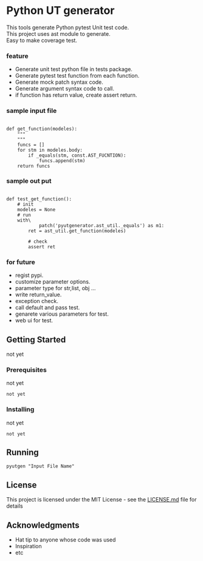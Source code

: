 #  Python UT generator
This tools generate Python pytest Unit test code.  
This project uses ast module to generate.  
Easy to make coverage test.

### feature

* Generate unit test python file in tests package.
* Generate pytest test function from each function.
* Generate mock patch syntax code.
* Generate argument syntax code to call.
* if function has return value, create assert return.



### sample input file

```

def get_function(modeles):
    """
    """
    funcs = []
    for stm in modeles.body:
        if _equals(stm, const.AST_FUCNTION):
            funcs.append(stm)
    return funcs
```

### sample out put

```

def test_get_function():
    # init
    modeles = None
    # run
    with\
            patch('pyutgenerator.ast_util._equals') as m1:
        ret = ast_util.get_function(modeles)

        # check
        assert ret

```
### for future

* regist pypi.
* customize parameter options.
* parameter type for str,list, obj ...
* write return_value.
* exception check.
* call default and pass test.
* genarete various parameters for test.
* web ui for test.

## Getting Started

not yet

### Prerequisites

not yet

```
not yet
```

### Installing

not yet


```
not yet
```



## Running


```
pyutgen "Input File Name"
```

## License

This project is licensed under the MIT License - see the [LICENSE.md](LICENSE.md) file for details

## Acknowledgments

* Hat tip to anyone whose code was used
* Inspiration
* etc
